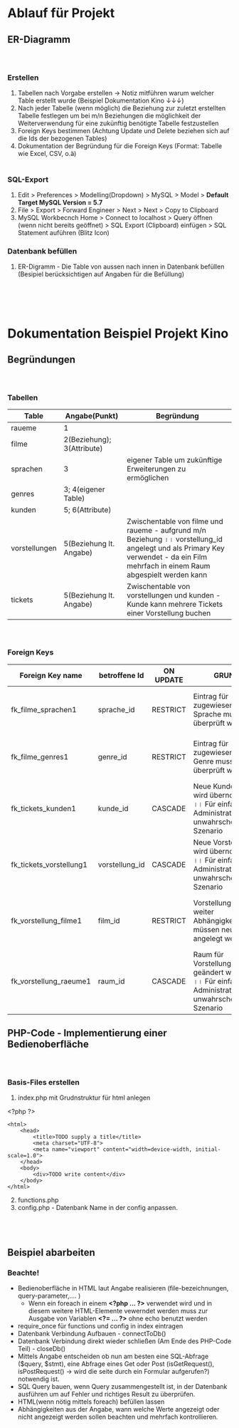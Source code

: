# Ablauf für Projekt

## ER-Diagramm
### <br></br>Erstellen

1. Tabellen nach Vorgabe erstellen -> Notiz mitführen warum welcher Table erstellt wurde (Beispiel Dokumentation Kino &#8595;&#8595;&#8595;)
1. Nach jeder Tabelle (wenn möglich) die Beziehung zur zuletzt erstellten Tabelle festlegen um bei m/n Beziehungen die möglichkeit der Weiterverwendung für eine zukünftig benötigte Tabelle festzustellen
1. Foreign Keys bestimmen (Achtung Update und Delete beziehen sich auf die Ids der bezogenen Tables)
1. Dokumentation der Begründung für die Foreign Keys (Format: Tabelle wie Excel, CSV, o.ä)
<br></br>

### SQL-Export

1. Edit > Preferences > Modelling(Dropdown) > MySQL > Model > <strong>Default Target MySQL Version = 5.7</strong>
1. File > Export > Forward Engineer > Next > Next > Copy to Clipboard
1. MySQL Workbecnch Home > Connect to localhost > Query öffnen (wenn nicht bereits geöffnet) > SQL Export (Clipboard) einfügen > SQL Statement auführen (Blitz Icon)


### Datenbank befüllen
1. ER-Digramm - Die Table von aussen nach innen in Datenbank befüllen (Besipiel berücksichtigen auf Angaben für die Befüllung)


# <br></br>Dokumentation Beispiel Projekt Kino
## Begründungen
### <br></br>Tabellen
|Table      |Angabe(Punkt)              |Begründung                                                                                                                                        |
|-------------|---------------------------|--------------------------------------------------------------------------------------------------------------------------------------------------|
|raueme       | 1                         |                                                                                                                                                  |
|filme        | 2(Beziehung); 3(Attribute)|                                                                                                                                                  |
|sprachen     | 3                         | eigener Table um zukünftige Erweiterungen zu ermöglichen                                                                                         |
|genres       | 3; 4(eigener Table)       |                                                                                                                                                  |
|kunden       | 5; 6(Attribute)           |                                                                                                                                                  |
|vorstellungen| 5(Beziehung lt. Angabe)   | Zwischentable von filme und raueme - aufgrund m/n Beziehung &#2404;&#2404; vorstellung_id angelegt und als Primary Key verwendet - da ein Film mehrfach in einem Raum abgespielt werden kann|
|tickets      | 5(Beziehung lt. Angabe)   | Zwischentable von vorstellungen und kunden - Kunde kann mehrere Tickets einer Vorstellung buchen                                                 |


### <br></br>Foreign Keys
|Foreign Key name       |betroffene Id |ON UPDATE|GRUND                                                                                              |ON DELETE|GRUND2                                                          |
|-----------------------|--------------|---------|---------------------------------------------------------------------------------------------------|---------|----------------------------------------------------------------|
|fk_filme_sprachen1     |sprache_id    |RESTRICT |Eintrag für zugewiesene Sprache muss überprüft werden                                              |RESTRICT |Eintrag für zugewiesene Sprache muss geändert werden            |
|fk_filme_genres1       |genre_id      |RESTRICT |Eintrag für zugewiesenes Genre muss überprüft werden                                               |RESTRICT |Eintrag für zugewiesenes Genre muss geändert werden             |
|fk_tickets_kunden1     |kunde_id      |CASCADE  |Neue Kunden Id wird übernommen &#2404;&#2404; Für einfache Administration &#2404;&#2404; unwahrscheinliches Szenario           |RESTRICT |Ticket muss annuliert werden                                    |
|fk_tickets_vorstellung1|vorstellung_id|CASCADE  |Neue Vorstellung Id wird übernommen &#2404;&#2404; Für einfache Administration &#2404;&#2404; unwahrscheinliches Szenario      |RESTRICT |Ticket muss annuliert werden                                    |
|fk_vorstellung_filme1  |film_id       |RESTRICT |Vorstellung und weiter Abhängigkeiten müssen neu angelegt werden                                   |RESTRICT |Vorstellung und weiter Abhängigkeiten müssen neu angelegt werden|
|fk_vorstellung_raeume1 |raum_id       |CASCADE  |Raum für Vorstellung kann geändert werden &#2404;&#2404; Für einfache Administration &#2404;&#2404; unwahrscheinliches Szenario|RESTRICT |Neuer Raum muss der Vorstellung zugewiesen werden                            |



## PHP-Code - Implementierung einer Bedienoberfläche
### <br></br>Basis-Files erstellen
1. index.php mit Grudnstruktur für html anlegen 

\<?php ?\>

    <html>
        <head>
            <title>TODO supply a title</title>
            <meta charset="UTF-8">
            <meta name="viewport" content="width=device-width, initial-scale=1.0">
        </head>
        <body>
            <div>TODO write content</div>
        </body>
    </html>

2. functions.php 
3. config.php - Datenbank Name in der config anpassen.

## <br></br>Beispiel abarbeiten
### <strong>Beachte</strong>!
- Bedienoberfläche in HTML laut Angabe realisieren (file-bezeichnungen, query-parameter,.... ) 
    - Wenn ein foreach in einem <strong>\<?php  ...  ?\></strong> verwendet wird und in diesem weitere HTML-Elemente vewerndet werden muss zur Ausgabe von Variablen <strong>\<?=  ...  ?\></strong> ohne echo benutzt werden
- require_once für functions und config in index eintragen
- Datenbank Verbindung Aufbauen - connectToDb()
- Datenbank Verbindung direkt wieder schließen (Am Ende des PHP-Code Teil) - closeDb()
- Mittels Angabe entscheiden ob nun am besten eine SQL-Abfrage ($query, $stmt), eine Abfrage eines Get oder Post (isGetRequest(), isPostRequest() -> wird die seite durch ein Formular aufgerufen?) notwendig ist.
- SQL Query bauen, wenn Query zusammengestellt ist, in der Datenbank ausführen um auf Fehler und richtiges Result zu überprüfen.
- HTML(wenn nötig mittels foreach) befüllen lassen
- Abhängigkeiten aus der Angabe, wann welche Werte angezeigt oder nicht angezeigt werden sollen beachten und mehrfach kontrollieren.







